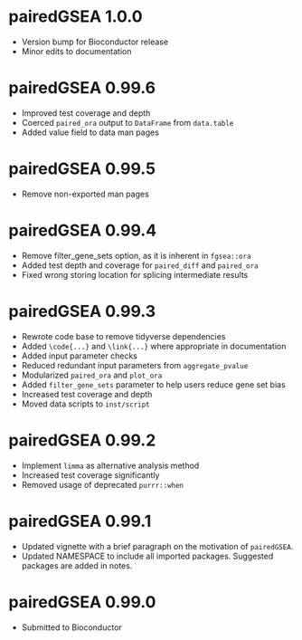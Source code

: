 # pairedGSEA 1.0.0

* Version bump for Bioconductor release
* Minor edits to documentation

# pairedGSEA 0.99.6

* Improved test coverage and depth
* Coerced `paired_ora` output to `DataFrame` from `data.table`
* Added value field to data man pages


# pairedGSEA 0.99.5

* Remove non-exported man pages

# pairedGSEA 0.99.4

* Remove filter_gene_sets option, as it is inherent in `fgsea::ora`
* Added test depth and coverage for `paired_diff` and `paired_ora`
* Fixed wrong storing location for splicing intermediate results

# pairedGSEA 0.99.3

* Rewrote code base to remove tidyverse dependencies
* Added `\code{...}` and `\link{...}` where appropriate in documentation
* Added input parameter checks
* Reduced redundant input parameters from `aggregate_pvalue`
* Modularized `paired_ora` and `plot_ora`
* Added `filter_gene_sets` parameter to help users reduce gene set bias
* Increased test coverage and depth
* Moved data scripts to `inst/script`

# pairedGSEA 0.99.2

* Implement `limma` as alternative analysis method
* Increased test coverage significantly
* Removed usage of deprecated `purrr::when`

# pairedGSEA 0.99.1

* Updated vignette with a brief paragraph on the motivation of `pairedGSEA`.
* Updated NAMESPACE to include all imported packages.
Suggested packages are added in notes.

# pairedGSEA 0.99.0

* Submitted to Bioconductor

